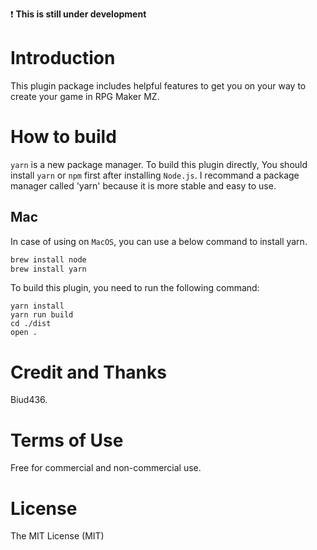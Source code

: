 :exclamation: **This is still under development**

# Introduction

This plugin package includes helpful features to get you on your way to create your game in RPG Maker MZ.

# How to build

`yarn` is a new package manager. To build this plugin directly, You should install `yarn` or `npm` first after installing `Node.js`. I recommand a package manager called 'yarn' because it is more stable and easy to use.

## Mac

In case of using on `MacOS`, you can use a below command to install yarn.

```sh
brew install node
brew install yarn
```

To build this plugin, you need to run the following command:

```
yarn install
yarn run build
cd ./dist
open .
```

# Credit and Thanks

Biud436.

# Terms of Use

Free for commercial and non-commercial use.

# License

The MIT License (MIT)
